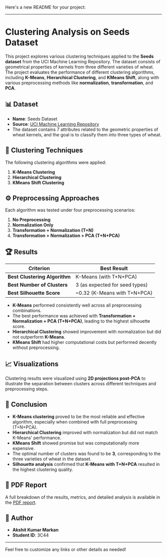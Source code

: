 Here's a new README for your project:

---

# Clustering Analysis on Seeds Dataset

This project explores various clustering techniques applied to the **Seeds dataset** from the UCI Machine Learning Repository. The dataset consists of geometrical properties of kernels from three different varieties of wheat. The project evaluates the performance of different clustering algorithms, including **K-Means**, **Hierarchical Clustering**, and **KMeans Shift**, along with various preprocessing methods like **normalization**, **transformation**, and **PCA**.

## 📊 Dataset

- **Name**: Seeds Dataset  
- **Source**: [UCI Machine Learning Repository](https://archive.ics.uci.edu/ml/datasets/seeds)  
- The dataset contains 7 attributes related to the geometric properties of wheat kernels, and the goal is to classify them into three types of wheat.

## 🧪 Clustering Techniques

The following clustering algorithms were applied:

1. **K-Means Clustering**  
2. **Hierarchical Clustering**  
3. **KMeans Shift Clustering**  

## ⚙️ Preprocessing Approaches

Each algorithm was tested under four preprocessing scenarios:

1. **No Preprocessing**  
2. **Normalization Only**  
3. **Transformation + Normalization (T+N)**  
4. **Transformation + Normalization + PCA (T+N+PCA)**

## 🏆 Results

| Criterion                | Best Result                             |
| ------------------------ | --------------------------------------- |
| **Best Clustering Algorithm** | K-Means (with T+N+PCA)               |
| **Best Number of Clusters**   | 3 (as expected for seed types)       |
| **Best Silhouette Score**    | ~0.32 (K-Means with T+N+PCA)         |

- **K-Means** performed consistently well across all preprocessing combinations.
- The best performance was achieved with **Transformation + Normalization + PCA (T+N+PCA)**, leading to the highest silhouette score.
- **Hierarchical Clustering** showed improvement with normalization but did not outperform **K-Means**.
- **KMeans Shift** had higher computational costs but performed decently without preprocessing.

## 📈 Visualizations

Clustering results were visualized using **2D projections post-PCA** to illustrate the separation between clusters across different techniques and preprocessing steps. 

## 🧠 Conclusion

- **K-Means clustering** proved to be the most reliable and effective algorithm, especially when combined with full preprocessing (T+N+PCA).
- **Hierarchical Clustering** improved with normalization but did not match K-Means' performance.
- **KMeans Shift** showed promise but was computationally more expensive.
- The optimal number of clusters was found to be **3**, corresponding to the three varieties of wheat in the dataset.
- **Silhouette analysis** confirmed that **K-Means with T+N+PCA** resulted in the highest clustering quality.

## 📄 PDF Report

A full breakdown of the results, metrics, and detailed analysis is available in the [PDF report](link).

## 👤 Author

- **Akshit Kumar Markan**  
- **Student ID**: 3C44

---

Feel free to customize any links or other details as needed!
